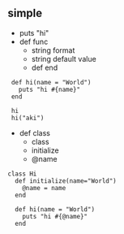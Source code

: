 ## simple
- puts "hi"
- def func 
  - string format 
  - string default value
  - def end
 ```
  def hi(name = "World")
    puts "hi #{name}"
  end
  
  hi 
  hi("aki")
  ```
- def class
  - class
  - initialize
  - @name
```
class Hi
  def initialize(name="World")
    @name = name
  end
  
  def hi(name = "World")
    puts "hi #{@name}"
  end

```


  

